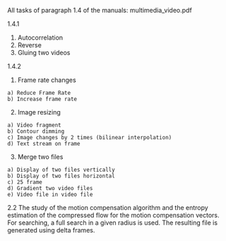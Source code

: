 All tasks of paragraph 1.4 of the manuals: multimedia_video.pdf

1.4.1
 1) Autocorrelation
 2) Reverse
 3) Gluing two videos

1.4.2
  1) Frame rate changes
  
    a) Reduce Frame Rate
    b) Increase frame rate

  2) Image resizing
    
    a) Video fragment
    b) Contour dimming
    c) Image changes by 2 times (bilinear interpolation)
    d) Text stream on frame

  3) Merge two files
  
    a) Display of two files vertically
    b) Display of two files horizontal
    c) 25 frame
    d) Gradient two video files
    e) Video file in video file
2.2
  The study of the motion compensation algorithm and 
  the entropy estimation of the compressed flow for the motion compensation vectors.
  For searching, a full search in a given radius is used. The resulting file is generated using delta frames.
